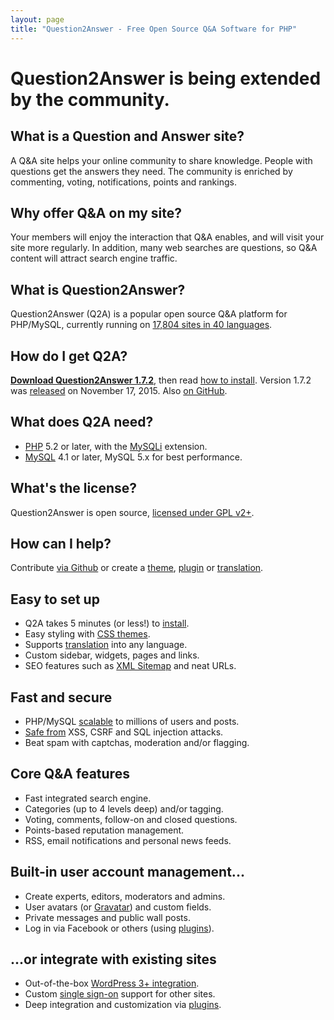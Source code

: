 ```yaml
---
layout: page
title: "Question2Answer - Free Open Source Q&A Software for PHP"
---
```


# Question2Answer is being extended by the community.

## What is a Question and Answer site?

A Q&A site helps your online community to share knowledge. People with questions get the answers they need. The community is enriched by commenting, voting, notifications, points and rankings.

## Why offer Q&A on my site?

Your members will enjoy the interaction that Q&A enables, and will visit your site more regularly. In addition, many web searches are questions, so Q&A content will attract search engine traffic.

## What is Question2Answer?

Question2Answer (Q2A) is a popular open source Q&A platform for PHP/MySQL, currently running on [17,804 sites in 40 languages](http://sites.question2answer.org).

## How do I get Q2A?

[**Download Question2Answer 1.7.2**](https://github.com/q2a/question2answer/releases/download/v1.7.2/question2answer-1.7.2.zip), then read [how to install](install-basic.html). Version 1.7.2 was [released](https://github.com/q2a/question2answer/releases) on November 17, 2015\. Also [on GitHub](https://github.com/q2a/question2answer).

## What does Q2A need?

*   [PHP](http://www.php.net/) 5.2 or later, with the [MySQLi](http://en.wikipedia.org/wiki/MySQLi) extension.
*   [MySQL](http://www.mysql.com/) 4.1 or later, MySQL 5.x for best performance.

## What's the license?

<span class="highlight">Question2Answer is open source</span>, [licensed under GPL v2+](license.html).

## How can I help?

Contribute [via Github](https://github.com/q2a/question2answer) or create a [theme](developers-themes.html), [plugin](developers-plugins-tutorial.html) or [translation](developers-translate.html).

## Easy to set up

*   Q2A takes 5 minutes (or less!) to [install](install-basic.html).
*   Easy styling with [CSS themes](developers-themes.html).
*   Supports [translation](developers-translate.html) into any language.
*   Custom sidebar, widgets, pages and links.
*   SEO features such as [XML Sitemap](http://sitemaps.org/) and neat URLs.

## Fast and secure

*   PHP/MySQL [scalable](install-optimize.html) to millions of users and posts.
*   [Safe from](install-security.html) XSS, CSRF and SQL injection attacks.
*   Beat spam with captchas, moderation and/or flagging.

## Core Q&A features

*   Fast integrated search engine.
*   Categories (up to 4 levels deep) and/or tagging.
*   Voting, comments, follow-on and closed questions.
*   Points-based reputation management.
*   RSS, email notifications and personal news feeds.

## Built-in user account management...

*   Create experts, editors, moderators and admins.
*   User avatars (or [Gravatar](http://www.gravatar.com/)) and custom fields.
*   Private messages and public wall posts.
*   Log in via Facebook or others (using [plugins](addons.html)).

## ...or integrate with existing sites

*   Out-of-the-box [WordPress 3+ integration](install-wordpress.html).
*   Custom [single sign-on](install-single-sign-on.html) support for other sites.
*   Deep integration and customization via [plugins](developers-plugins.html).
